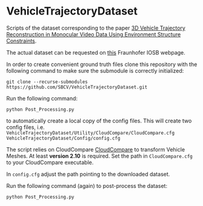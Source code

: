 # VehicleTrajectoryDataset

Scripts of the dataset corresponding to the paper [3D Vehicle Trajectory Reconstruction in Monocular Video Data Using Environment Structure Constraints](http://openaccess.thecvf.com/content_ECCV_2018/html/Sebastian_Bullinger_3D_Vehicle_Trajectory_ECCV_2018_paper.html).

The actual dataset can be requested on [this](http://s.fhg.de/trajectory) Fraunhofer IOSB webpage.

In order to create convenient ground truth files clone this repository with the following command to make sure the submodule is correctly initialized:
```
git clone --recurse-submodules https://github.com/SBCV/VehicleTrajectoryDataset.git
```

Run the following command:
```
python Post_Processing.py
```
to automatically create a local copy of the config files.
This will create two config files, i.e. 
  ```VehicleTrajectoryDataset/Utility/CloudCompare/CloudCompare.cfg```
  ```VehicleTrajectoryDataset/Config/config.cfg```

The script relies on CloudCompare [CloudCompare](https://www.danielgm.net/cc/) to transform Vehicle Meshes. At least **version 2.10** is required. Set the path in ```CloudCompare.cfg``` to your CloudCompare executable. 

In ```config.cfg``` adjust the path pointing to the downloaded dataset.

Run the following command (again) to post-process the dataset:
```
python Post_Processing.py
```
